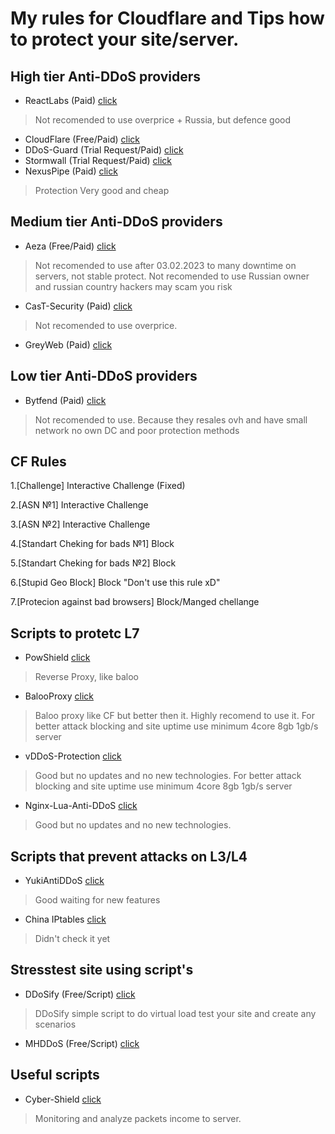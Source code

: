 # My rules for Cloudflare and Tips how to protect your site/server.

## High tier Anti-DDoS providers

- ReactLabs (Paid) <a href="https://react.su/">click</a>
> Not recomended to use overprice + Russia, but defence good
- CloudFlare (Free/Paid) <a href="https://www.cloudflare.com/">click</a>	
- DDoS-Guard (Trial Request/Paid) <a href="https://ddos-guard.net/ru">click</a>	
- Stormwall (Trial Request/Paid) <a href="https://stormwall.pro/">click</a>
- NexusPipe (Paid) <a href="https://nexuspipe.com/">click</a>
> Protection Very good and cheap


## Medium tier Anti-DDoS providers
- Aeza (Free/Paid) <a href="https://aeza.net/protection">click</a>
> Not recomended to use after 03.02.2023 to many downtime on servers, not stable protect.
> Not recomended to use Russian owner and russian country hackers may scam you risk
- CasT-Security (Paid) <a href="https://cast-security.ru/">click</a>
> Not recomended to use overprice.
- GreyWeb (Paid) <a href="https://greyweb.cloud/ddos-protection/">click</a>

## Low tier Anti-DDoS providers
- Bytfend (Paid) <a href="https://bytefend.to/">click</a>	
> Not recomended to use. Because they resales ovh and have small network no own DC and poor protection methods

## CF Rules
1.[Challenge] Interactive Challenge (Fixed)

2.[ASN №1] Interactive Challenge

3.[ASN №2] Interactive Challenge 

4.[Standart Cheking for bads №1] Block 

5.[Standart Cheking for bads №2] Block

6.[Stupid Geo Block] Block "Don't use this rule xD"

7.[Protecion against bad browsers] Block/Manged chellange


## Scripts to protetc L7 

- PowShield <a href="https://github.com/RuiSiang/PoW-Shield">click</a>	
> Reverse Proxy, like baloo
- BalooProxy <a href="https://github.com/41Baloo/balooProxy">click</a>	
> Baloo proxy like CF but better then it. Highly recomend to use it.
For better attack blocking and site uptime use minimum 4core 8gb 1gb/s server
- vDDoS-Protection <a href="https://github.com/duy13/vDDoS-Protection">click</a>	
> Good but no updates and no new technologies.
For better attack blocking and site uptime use minimum 4core 8gb 1gb/s server
- Nginx-Lua-Anti-DDoS <a href="https://github.com/C0nw0nk/Nginx-Lua-Anti-DDoS">click</a>	
> Good but no updates and no new technologies.

## Scripts that prevent attacks on L3/L4
- YukiAntiDDoS <a href="http://github.com/yuk1c/antiddos">click</a>	
> Good waiting for new features
- China IPtables <a href="https://www.provgn.com/knowledgebase/4/Filtering-DDoS-Attacks-with-IPTables-.html">click</a>	
> Didn't check it yet
## Stresstest site using script's
- DDoSify (Free/Script) <a href="https://github.com/ddosify/ddosify">click</a>	
> DDoSify simple script to do virtual load test your site and create any scenarios
- MHDDoS (Free/Script) <a href="https://github.com/MatrixTM/MHDDoS">click</a>	
## Useful scripts
- Cyber-Shield <a href="https://github.com/voidptr2x/Cyber-Shield">click</a>	
>Monitoring and analyze packets income to server.
